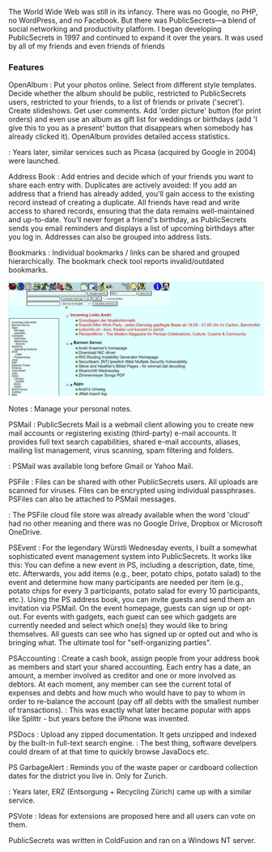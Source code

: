 The World Wide Web was still in its infancy. There was no Google, no PHP, no WordPress, and no Facebook. But there was PublicSecrets—a blend of social networking and productivity platform. I began developing PublicSecrets in 1997 and continued to expand it over the years. It was used by all of my friends and even friends of friends

### Features

OpenAlbum
: Put your photos online. Select from different style templates. Decide whether the album should be public, restricted to PublicSecrets users, restricted to your friends, to a list of friends or private ('secret'). Create slideshows. Get user comments. Add 'order picture' button (for print orders) and even use an album as gift list for weddings or birthdays (add 'I give this to you as a present' button that disappears when somebody has already clicked it). OpenAlbum provides detailed access statistics. 

: Years later, similar services such as Picasa (acquired by Google in 2004) were launched.

Address Book
: Add entries and decide which of your friends you want to share each entry with. Duplicates are actively avoided: If you add an address that a friend has already added, you'll gain access to the existing record instead of creating a duplicate. All friends have read and write access to shared records, ensuring that the data remains well-maintained and up-to-date. You’ll never forget a friend's birthday, as PublicSecrets sends you email reminders and displays a list of upcoming birthdays after you log in. Addresses can also be grouped into address lists.

Bookmarks
: Individual bookmarks / links can be shared and grouped hierarchically. The bookmark check tool reports invalid/outdated bookmarks.

![PublicSecrets Bookmarks screenshot. btw: the color theme was customizable...](publicsecrets1.jpg)

Notes
: Manage your personal notes.

PSMail
: PublicSecrets Mail is a webmail client allowing you to create new mail accounts or registering existing (third-party) e-mail accounts. It provides full text search capabilities, shared e-mail accounts, aliases, mailing list management, virus scanning, spam filtering and folders. 

:  PSMail was available long before Gmail or Yahoo Mail.

PSFile
: Files can be shared with other PublicSecrets users. All uploads are scanned for viruses. Files can be encrypted using individual passphrases. PSFiles can also be attached to PSMail messages.

: The PSFile cloud file store was already available when the word 'cloud' had no other meaning and there was no Google Drive, Dropbox or Microsoft OneDrive.

PSEvent
: For the legendary Würstli Wednesday events, I built a somewhat sophisticated event management system into PublicSecrets. It works like this: You can define a new event in PS, including a description, date, time, etc. Afterwards, you add items (e.g., beer, potato chips, potato salad) to the event and determine how many participants are needed per item (e.g., potato chips for every 3 participants, potato salad for every 10 participants, etc.).
Using the PS address book, you can invite guests and send them an invitation via PSMail. On the event homepage, guests can sign up or opt-out. For events with gadgets, each guest can see which gadgets are currently needed and select which one(s) they would like to bring themselves. All guests can see who has signed up or opted out and who is bringing what. The ultimate tool for "self-organizing parties".

PSAccounting
: Create a cash book, assign people from your address book as members and start your shared accounting. Each entry has a date, an amount, a member involved as creditor and one or more involved as debtors. At each moment, any member can see the current total of expenses and debts and how much who would have to pay to whom in order to re-balance the account (pay off all debts with the smallest number of transactions).
: This was exactly what later became popular with apps like Splittr - but years before the iPhone was invented.

PSDocs
: Upload any zipped documentation. It gets unzipped and indexed by the built-in full-text search engine.
: The best thing, software develpers could dream of at that time to quickly browse JavaDocs etc.

PS GarbageAlert
: Reminds you of the waste paper or cardboard collection dates for the district you live in. Only for Zurich.

: Years later, ERZ (Entsorgung + Recycling Zürich) came up with a similar service.

PSVote
: Ideas for extensions are proposed here and all users can vote on them.

PublicSecrets was written in ColdFusion and ran on a Windows NT server.
